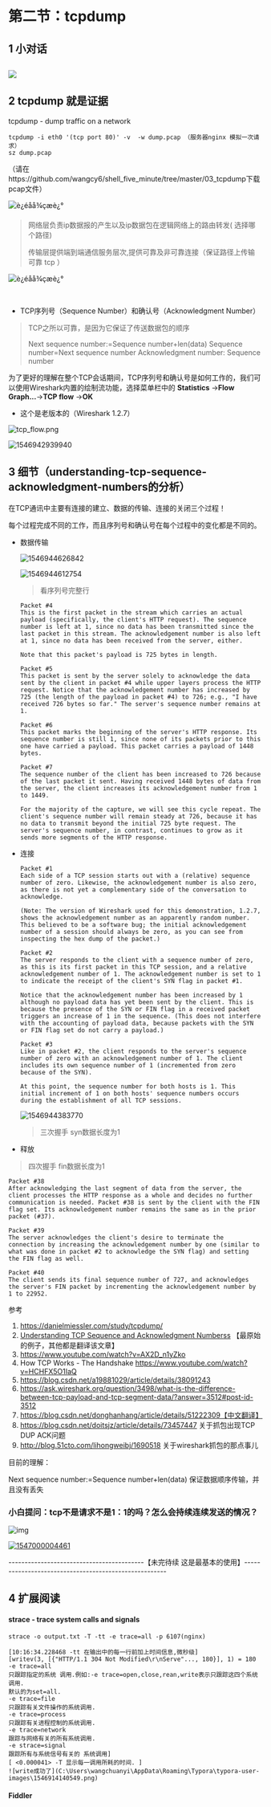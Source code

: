 # 第二节：tcpdump

## 1 小对话

## ![](D:\doc\国美\doc\today\code\weekly\FQA\pic\20190107.png)

## 2 tcpdump 就是证据

  tcpdump - dump traffic on a network

```
tcpdump -i eth0 '(tcp port 80)' -v  -w dump.pcap （服务器nginx 模拟一次请求）
sz dump.pcap

```

（请在https://github.com/wangcy6/shell_five_minute/tree/master/03_tcpdump下载pcap文件）

![è¿éåå¾çæè¿°](https://img-blog.csdn.net/20160511235134246)

> 网络层负责ip数据报的产生以及ip数据包在逻辑网络上的路由转发( 选择哪个路径)
>
> 传输层提供端到端通信服务层次,提供可靠及非可靠连接（保证路径上传输可靠 tcp ）

![è¿éåå¾çæè¿°](https://img-blog.csdn.net/20160511235207919)

# 

- TCP序列号（Sequence Number）和确认号（Acknowledgment Number）

> TCP之所以可靠，是因为它保证了传送数据包的顺序
>
> Next sequence number:=Sequence number+len(data)
> Sequence number=Next sequence number
> Acknowledgment number: Sequence number 

为了更好的理解在整个TCP会话期间，TCP序列号和确认号是如何工作的，我们可以使用Wireshark内置的绘制流功能，选择菜单栏中的 **Statistics** ->**Flow Graph...**->**TCP flow** ->**OK**

- 这个是老版本的（Wireshark 1.2.7）

![tcp_flow.png](http://media.packetlife.net/media/blog/attachments/429/tcp_flow.png)

![1546942939940](C:\Users\wangchuanyi\AppData\Roaming\Typora\typora-user-images\1546942939940.png)

## 3 细节（understanding-tcp-sequence-acknowledgment-numbers的分析）

在TCP通讯中主要有连接的建立、数据的传输、连接的关闭三个过程！

每个过程完成不同的工作，而且序列号和确认号在每个过程中的变化都是不同的。

- 数据传输

  ![1546944626842](C:\Users\wangchuanyi\AppData\Roaming\Typora\typora-user-images\1546944626842.png)

  ![1546944612754](C:\Users\wangchuanyi\AppData\Roaming\Typora\typora-user-images\1546944612754.png)

  > 看序列号完整行

  ```
  Packet #4
  This is the first packet in the stream which carries an actual payload (specifically, the client's HTTP request). The sequence number is left at 1, since no data has been transmitted since the last packet in this stream. The acknowledgement number is also left at 1, since no data has been received from the server, either.
  
  Note that this packet's payload is 725 bytes in length.
  
  Packet #5
  This packet is sent by the server solely to acknowledge the data sent by the client in packet #4 while upper layers process the HTTP request. Notice that the acknowledgement number has increased by 725 (the length of the payload in packet #4) to 726; e.g., "I have received 726 bytes so far." The server's sequence number remains at 1.
  
  Packet #6
  This packet marks the beginning of the server's HTTP response. Its sequence number is still 1, since none of its packets prior to this one have carried a payload. This packet carries a payload of 1448 bytes.
  
  Packet #7
  The sequence number of the client has been increased to 726 because of the last packet it sent. Having received 1448 bytes of data from the server, the client increases its acknowledgement number from 1 to 1449.
  
  For the majority of the capture, we will see this cycle repeat. The client's sequence number will remain steady at 726, because it has no data to transmit beyond the initial 725 byte request. The server's sequence number, in contrast, continues to grow as it sends more segments of the HTTP response.
  ```


- 连接



  ```
  Packet #1
  Each side of a TCP session starts out with a (relative) sequence number of zero. Likewise, the acknowledgement number is also zero, as there is not yet a complementary side of the conversation to acknowledge.
  
  (Note: The version of Wireshark used for this demonstration, 1.2.7, shows the acknowledgement number as an apparently random number. This believed to be a software bug; the initial acknowledgement number of a session should always be zero, as you can see from inspecting the hex dump of the packet.)
  
  Packet #2
  The server responds to the client with a sequence number of zero, as this is its first packet in this TCP session, and a relative acknowledgement number of 1. The acknowledgement number is set to 1 to indicate the receipt of the client's SYN flag in packet #1.
  
  Notice that the acknowledgement number has been increased by 1 although no payload data has yet been sent by the client. This is because the presence of the SYN or FIN flag in a received packet triggers an increase of 1 in the sequence. (This does not interfere with the accounting of payload data, because packets with the SYN or FIN flag set do not carry a payload.)
  
  Packet #3
  Like in packet #2, the client responds to the server's sequence number of zero with an acknowledgement number of 1. The client includes its own sequence number of 1 (incremented from zero because of the SYN).
  
  At this point, the sequence number for both hosts is 1. This initial increment of 1 on both hosts' sequence numbers occurs during the establishment of all TCP sessions.
  ```

  ![1546944383770](C:\Users\wangchuanyi\AppData\Roaming\Typora\typora-user-images\1546944383770.png)

  > 三次握手   syn数据长度为1 

- 释放

> 四次握手  fin数据长度为1

```
Packet #38
After acknowledging the last segment of data from the server, the client processes the HTTP response as a whole and decides no further communication is needed. Packet #38 is sent by the client with the FIN flag set. Its acknowledgement number remains the same as in the prior packet (#37).

Packet #39
The server acknowledges the client's desire to terminate the connection by increasing the acknowledgement number by one (similar to what was done in packet #2 to acknowledge the SYN flag) and setting the FIN flag as well.

Packet #40
The client sends its final sequence number of 727, and acknowledges the server's FIN packet by incrementing the acknowledgement number by 1 to 22952.
```

参考

1. https://danielmiessler.com/study/tcpdump/
2. [Understanding TCP Sequence and Acknowledgment Numberss](http://packetlife.net/blog/2010/jun/7/understanding-tcp-sequence-acknowledgment-numbers/ ) 【最原始的例子，其他都是翻译该文章】
3. https://www.youtube.com/watch?v=AX2D_n1yZko 
4. How TCP Works - The Handshake https://www.youtube.com/watch?v=HCHFX5O1IaQ
5. https://blog.csdn.net/a19881029/article/details/38091243
6. https://ask.wireshark.org/question/3498/what-is-the-difference-between-tcp-payload-and-tcp-segment-data/?answer=3512#post-id-3512
7. https://blog.csdn.net/donghanhang/article/details/51222309【中文翻译】
8. https://blog.csdn.net/doitsjz/article/details/73457447 关于抓包出现TCP DUP ACK问题
9. http://blog.51cto.com/lihongweibj/1690518 关于wireshark抓包的那点事儿



目前的理解：

Next sequence number:=Sequence number+len(data)  保证数据顺序传输，并且没有丢失


### 小白提问：tcp不是请求不是1：1的吗？怎么会持续连续发送的情况？

![img](https://img-bbs.csdn.net/upload/201409/25/1411633058_686223.png)

[![1547000004461](C:\Users\wangchuanyi\AppData\Roaming\Typora\typora-user-images\1547000004461.png)]()

------------------------------------------【未完待续  这是最基本的使用】------------------------------------------------------

## 4 扩展阅读

#### strace - trace system calls and signals



```shell
strace -o output.txt -T -tt -e trace=all -p 6107(nginx)

```

```shell
[10:16:34.228468 -tt 在输出中的每一行前加上时间信息,微秒级] 
[writev(3, [{"HTTP/1.1 304 Not Modified\r\nServe"..., 180}], 1) = 180 -e trace=all
只跟踪指定的系统 调用.例如:-e trace=open,close,rean,write表示只跟踪这四个系统调用.
默认的为set=all.
-e trace=file
只跟踪有关文件操作的系统调用.
-e trace=process
只跟踪有关进程控制的系统调用.
-e trace=network
跟踪与网络有关的所有系统调用.
-e strace=signal
跟踪所有与系统信号有关的 系统调用]  
[ <0.000041> -T 显示每一调用所耗的时间. ]
![write成功了](C:\Users\wangchuanyi\AppData\Roaming\Typora\typora-user-images\1546914140549.png)
```



#### Fiddler
